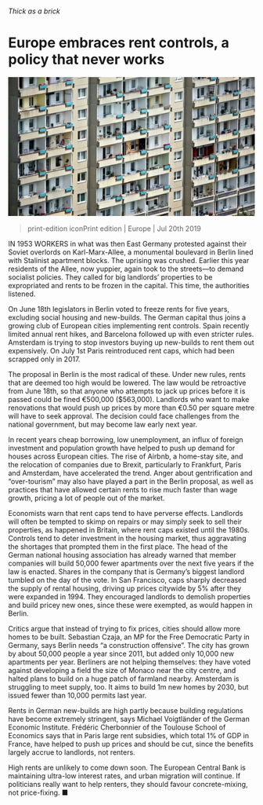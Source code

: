 ###### Thick as a brick

# Europe embraces rent controls, a policy that never works 

![image](images/20190720_EUP503.jpg) 

> print-edition iconPrint edition | Europe | Jul 20th 2019 

IN 1953 WORKERS in what was then East Germany protested against their Soviet overlords on Karl-Marx-Allee, a monumental boulevard in Berlin lined with Stalinist apartment blocks. The uprising was crushed. Earlier this year residents of the Allee, now yuppier, again took to the streets—to demand socialist policies. They called for big landlords’ properties to be expropriated and rents to be frozen in the capital. This time, the authorities listened. 

On June 18th legislators in Berlin voted to freeze rents for five years, excluding social housing and new-builds. The German capital thus joins a growing club of European cities implementing rent controls. Spain recently limited annual rent hikes, and Barcelona followed up with even stricter rules. Amsterdam is trying to stop investors buying up new-builds to rent them out expensively. On July 1st Paris reintroduced rent caps, which had been scrapped only in 2017. 

The proposal in Berlin is the most radical of these. Under new rules, rents that are deemed too high would be lowered. The law would be retroactive from June 18th, so that anyone who attempts to jack up prices before it is passed could be fined €500,000 ($563,000). Landlords who want to make renovations that would push up prices by more than €0.50 per square metre will have to seek approval. The decision could face challenges from the national government, but may become law early next year. 

In recent years cheap borrowing, low unemployment, an influx of foreign investment and population growth have helped to push up demand for houses across European cities. The rise of Airbnb, a home-stay site, and the relocation of companies due to Brexit, particularly to Frankfurt, Paris and Amsterdam, have accelerated the trend. Anger about gentrification and “over-tourism” may also have played a part in the Berlin proposal, as well as practices that have allowed certain rents to rise much faster than wage growth, pricing a lot of people out of the market. 

Economists warn that rent caps tend to have perverse effects. Landlords will often be tempted to skimp on repairs or may simply seek to sell their properties, as happened in Britain, where rent caps existed until the 1980s. Controls tend to deter investment in the housing market, thus aggravating the shortages that prompted them in the first place. The head of the German national housing association has already warned that member companies will build 50,000 fewer apartments over the next five years if the law is enacted. Shares in the company that is Germany’s biggest landlord tumbled on the day of the vote. In San Francisco, caps sharply decreased the supply of rental housing, driving up prices citywide by 5% after they were expanded in 1994. They encouraged landlords to demolish properties and build pricey new ones, since these were exempted, as would happen in Berlin. 

Critics argue that instead of trying to fix prices, cities should allow more homes to be built. Sebastian Czaja, an MP for the Free Democratic Party in Germany, says Berlin needs “a construction offensive”. The city has grown by about 50,000 people a year since 2011, but added only 10,000 new apartments per year. Berliners are not helping themselves: they have voted against developing a field the size of Monaco near the city centre, and halted plans to build on a huge patch of farmland nearby. Amsterdam is struggling to meet supply, too. It aims to build 1m new homes by 2030, but issued fewer than 10,000 permits last year. 

Rents in German new-builds are high partly because building regulations have become extremely stringent, says Michael Voigtländer of the German Economic Institute. Frédéric Cherbonnier of the Toulouse School of Economics says that in Paris large rent subsidies, which total 1% of GDP in France, have helped to push up prices and should be cut, since the benefits largely accrue to landlords, not renters. 

High rents are unlikely to come down soon. The European Central Bank is maintaining ultra-low interest rates, and urban migration will continue. If politicians really want to help renters, they should favour concrete-mixing, not price-fixing. ■ 

